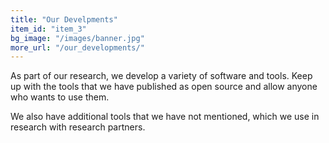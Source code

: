 ```yaml
---
title: "Our Develpments"
item_id: "item_3"
bg_image: "/images/banner.jpg"
more_url: "/our_developments/"
---
```

As part of our research, we develop a variety of software and tools.
Keep up with the tools that we have published as open source and allow anyone who wants to use them.

We also have additional tools that we have not mentioned, which we use in research with research partners.


